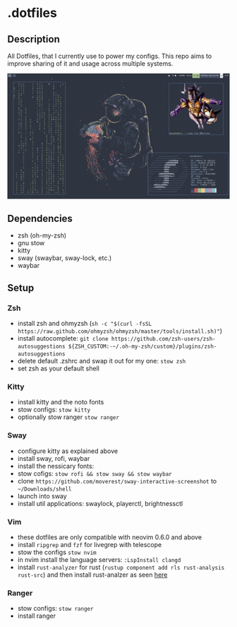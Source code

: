 # .dotfiles

## Description
All Dotfiles, that I currently use to power my configs. This repo aims to improve sharing of it and usage across multiple systems.

![ultra rice](./.github/images/screenshot.png)

## Dependencies
- zsh (oh-my-zsh)
- gnu stow
- kitty
- sway (swaybar, sway-lock, etc.)
- waybar

## Setup
### Zsh
- install zsh and ohmyzsh (``sh -c "$(curl -fsSL https://raw.github.com/ohmyzsh/ohmyzsh/master/tools/install.sh)"``)
- install autocomplete: ``git clone https://github.com/zsh-users/zsh-autosuggestions ${ZSH_CUSTOM:-~/.oh-my-zsh/custom}/plugins/zsh-autosuggestions``
- delete default .zshrc and swap it out for my one: `stow zsh`
- set zsh as your default shell
### Kitty
- install kitty and the noto fonts
- stow configs: `stow kitty`
- optionally stow ranger `stow ranger`
### Sway
- configure kitty as explained above
- install sway, rofi, waybar
- install the nessicary fonts: 
- stow cofigs: `stow rofi && stow sway && stow waybar`
- clone `https://github.com/moverest/sway-interactive-screenshot` to `~/Downloads/shell` 
- launch into sway
- install util applications: swaylock, playerctl, brightnessctl
### Vim
- these dotfiles are only compatible with neovim 0.6.0 and above
- install `ripgrep` and `fzf` for livegrep with telescope
- stow the configs `stow nvim`
- in nvim install the language servers: `:LspInstall clangd`
- install `rust-analyzer` for rust (`rustup component add rls rust-analysis rust-src`) and then install rust-analzer as seen [here](https://rust-analyzer.github.io/manual.html#rust-analyzer-language-server-binary)
### Ranger
- stow configs: `stow ranger`
- install ranger
